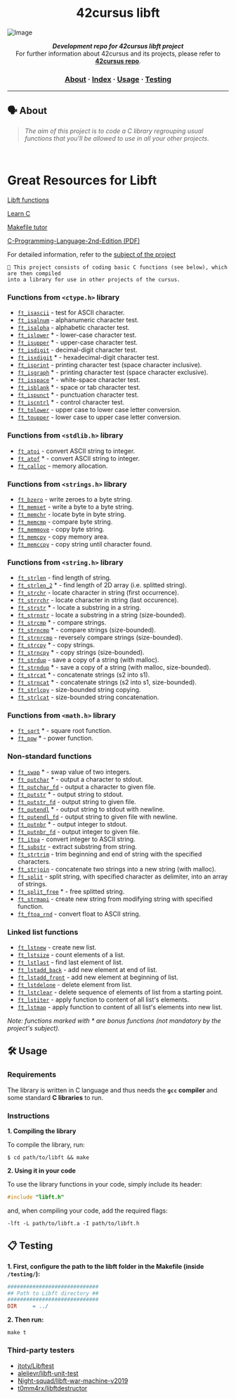 <h1 align="center">
	42cursus libft
</h1>

![Image](https://github.com/MarkosComK/42-Libft/assets/67120870/f96b6b0c-edac-48fc-91f6-eebcc4c5652d)
<p align="center">
	<b><i>Development repo for 42cursus libft project</i></b><br>
	For further information about 42cursus and its projects, please refer to <a href="https://github.com/appinha/42cursus"><b>42cursus repo</b></a>.
</p>


<h3 align="center">
	<a href="#%EF%B8%8F-about">About</a>
	<span> · </span>
	<a href="#-index">Index</a>
	<span> · </span>
	<a href="#%EF%B8%8F-usage">Usage</a>
	<span> · </span>
	<a href="#-testing">Testing</a>
</h3>

---

## 🗣️ About

> _The aim of this project is to code a C library regrouping usual functions that you'll be allowed to use in all your other projects._

<br>

# Great Resources for Libft

[Libft functions](https://www.asidesigned.com/project-libft.html) 

[Learn C](https://www.learn-c.org/)

[Makefile tutor](https://www.cs.colby.edu/maxwell/courses/tutorials/maketutor/)

[C-Programming-Language-2nd-Edition (PDF)](https://github.com/MarkosComK/42-Libft/files/14312769/C-Programming-Language-2nd-Edition.pdf)

For detailed information, refer to the [subject of the project](https://github.com/MarkosComK/42-Libft/files/14319130/00-libft-en.pdf)


	🚀 This project consists of coding basic C functions (see below), which are then compiled
	into a library for use in other projects of the cursus.

### Functions from `<ctype.h>` library

* [`ft_isascii`](libft/sr/is/ft_isascii.c)			- test for ASCII character.
* [`ft_isalnum`](libft/src/is/ft_isalnum.c)			- alphanumeric character test.
* [`ft_isalpha`](libft/src/is/ft_isalpha.c)			- alphabetic character test.
* [`ft_islower`](libft/src/is/ft_islower.c) *	- lower-case character test.
* [`ft_isupper`](libft/src/ft_isupper.c) *	- upper-case character test.
* [`ft_isdigit`](libft/src/is/ft_isdigit.c)			- decimal-digit character test.
* [`ft_isxdigit`](libft/src/is/ft_isxdigit.c) *	- hexadecimal-digit character test.
* [`ft_isprint`](libft/src/is/ft_isprint.c)			- printing character test (space character inclusive).
* [`ft_isgraph`](libft/src/is/ft_isgraph.c) *	- printing character test (space character exclusive).
* [`ft_isspace`](libft/src/is/ft_isspace.c) *	- white-space character test.
* [`ft_isblank`](libft/src/is/ft_isblank.c) *	- space or tab character test.
* [`ft_ispunct`](libft/src/is/ft_ispunct.c) *	- punctuation character test.
* [`ft_iscntrl`](libft/src/is/ft_iscntrl.c) *	- control character test.
* [`ft_tolower`](libft/src/to/ft_tolower.c)			- upper case to lower case letter conversion.
* [`ft_toupper`](libft/src/to/ft_toupper.c)			- lower case to upper case letter conversion.

### Functions from `<stdlib.h>` library

* [`ft_atoi`](libft/src/to/ft_atoi.c)		- convert ASCII string to integer.
* [`ft_atof`](libft/src/to/ft_atof.c) *		- convert ASCII string to integer.
* [`ft_calloc`](libft/src/mem/ft_calloc.c)	- memory allocation.

### Functions from `<strings.h>` library

* [`ft_bzero`](libft/src/mem/ft_bzero.c)		- write zeroes to a byte string.
* [`ft_memset`](libft/src/mem/ft_memset.c)		- write a byte to a byte string.
* [`ft_memchr`](libft/src/mem/ft_memchr.c)		- locate byte in byte string.
* [`ft_memcmp`](libft/src/mem/ft_memcmp.c)		- compare byte string.
* [`ft_memmove`](libft/src/mem/ft_memmove.c)	- copy byte string.
* [`ft_memcpy`](libft/src/mem/ft_memcpy.c)		- copy memory area.
* [`ft_memccpy`](libft/src/mem/ft_memccpy.c)	- copy string until character found.

### Functions from `<string.h>` library

* [`ft_strlen`](libft/src/str/ft_strlen.c)				- find length of string.
* [`ft_strlen_2`](libft/src/str/ft_strlen_2.c) *				- find length of 2D array (i.e. splitted string).
* [`ft_strchr`](libft/src/str/ft_strchr.c)				- locate character in string (first occurrence).
* [`ft_strrchr`](libft/src/str/ft_strrchr.c)			- locate character in string (last occurence).
* [`ft_strstr`](libft/src/str/ft_strstr.c) *		- locate a substring in a string.
* [`ft_strnstr`](libft/src/str/ft_strnstr.c)			- locate a substring in a string (size-bounded).
* [`ft_strcmp`](libft/src/str/ft_strcmp.c) *		- compare strings.
* [`ft_strncmp`](libft/src/str/ft_strncmp.c) *			- compare strings (size-bounded).
* [`ft_strnrcmp`](libft/src/str/ft_strnrcmp.c)			- reversely compare strings (size-bounded).
* [`ft_strcpy`](libft/src/str/ft_strcpy.c) *		- copy strings.
* [`ft_strncpy`](libft/src/str/ft_strncpy.c) *	- copy strings (size-bounded).
* [`ft_strdup`](libft/src/str/ft_strdup.c)				- save a copy of a string (with malloc).
* [`ft_strndup`](libft/src/str/ft_strndup.c) *	- save a copy of a string (with malloc, size-bounded).
* [`ft_strcat`](libft/src/str/ft_strcat.c) *		- concatenate strings (s2 into s1).
* [`ft_strncat`](libft/src/str/ft_strncat.c) *	- concatenate strings (s2 into s1, size-bounded).
* [`ft_strlcpy`](libft/src/str/ft_strlcpy.c)			- size-bounded string copying.
* [`ft_strlcat`](libft/src/str/ft_strlcat.c)			- size-bounded string concatenation.

### Functions from `<math.h>` library

* [`ft_sqrt`](libft/src/math/ft_sqrt.c) *	- square root function.
* [`ft_pow`](libft/src/math/ft_pow.c) *	- power function.

### Non-standard functions

* [`ft_swap`](libft/src/mem/ft_swap.c) *			- swap value of two integers.
* [`ft_putchar`](libft/src/put/ft_putchar.c) *	- output a character to stdout.
* [`ft_putchar_fd`](libft/src/put/ft_putchar_fd.c)		- output a character to given file.
* [`ft_putstr`](libft/src/put/ft_putstr.c) *		- output string to stdout.
* [`ft_putstr_fd`](libft/src/put/ft_putstr_fd.c)		- output string to given file.
* [`ft_putendl`](libft/src/put/ft_putendl.c) *	- output string to stdout with newline.
* [`ft_putendl_fd`](libft/src/put/ft_putendl_fd.c)		- output string to given file with newline.
* [`ft_putnbr`](libft/src/put/ft_putnbr.c) *		- output integer to stdout.
* [`ft_putnbr_fd`](libft/src/put/ft_putnbr_fd.c)		- output integer to given file.
* [`ft_itoa`](libft/src/to/ft_itoa.c)					- convert integer to ASCII string.
* [`ft_substr`](libft/src/str/ft_substr.c)				- extract substring from string.
* [`ft_strtrim`](libft/src/str/ft_strtrim.c)			- trim beginning and end of string with the specified characters.
* [`ft_strjoin`](libft/src/str/ft_strjoin.c)			- concatenate two strings into a new string (with malloc).
* [`ft_split`](libft/src/str/ft_split.c)				- split string, with specified character as delimiter, into an array of strings.
* [`ft_split_free`](libft/src/str/ft_split_free.c) *				- free splitted string.
* [`ft_strmapi`](libft/src/str/ft_strmapi.c)			- create new string from modifying string with specified function.
* [`ft_ftoa_rnd`](libft/src/str/ft_ftoa_rnd.c)			- convert float to ASCII string.

### Linked list functions

* [`ft_lstnew`](libft/srcs/lst/ft_lstnew.c)				- create new list.
* [`ft_lstsize`](libft/srcs/lst/ft_lstsize.c)			- count elements of a list.
* [`ft_lstlast`](libft/srcs/lst/ft_lstlast.c)			- find last element of list.
* [`ft_lstadd_back`](libft/srcs/lst/ft_lstadd_back.c)	- add new element at end of list.
* [`ft_lstadd_front`](libft/srcs/lst/ft_lstadd_front.c)	- add new element at beginning of list.
* [`ft_lstdelone`](libft/srcs/lst/ft_lstdelone.c)		- delete element from list.
* [`ft_lstclear`](libft/srcs/lst/ft_lstclear.c)			- delete sequence of elements of list from a starting point.
* [`ft_lstiter`](libft/srcs/lst/ft_lstiter.c)			- apply function to content of all list's elements.
* [`ft_lstmap`](libft/srcs/lst/ft_lstmap.c)				- apply function to content of all list's elements into new list.

_Note: functions marked with * are bonus functions (not mandatory by the project's subject)._


## 🛠️ Usage

### Requirements

The library is written in C language and thus needs the **`gcc` compiler** and some standard **C libraries** to run.

### Instructions

**1. Compiling the library**

To compile the library, run:

```shell
$ cd path/to/libft && make
```

**2. Using it in your code**

To use the library functions in your code, simply include its header:

```C
#include "libft.h"
```

and, when compiling your code, add the required flags:

```shell
-lft -L path/to/libft.a -I path/to/libft.h
```

## 📋 Testing

**1. First, configure the path to the libft folder in the Makefile (inside `/testing/`):**

```Makefile
#############################
## Path to Libft directory ##
#############################
DIR		= ../
```

**2. Then run:**

```shell
make t
```

### Third-party testers

* [jtoty/Libftest](https://github.com/jtoty/Libftest)
* [alelievr/libft-unit-test](https://github.com/alelievr/libft-unit-test)
* [Night-squad/libft-war-machine-v2019](https://github.com/Night-squad/libft-war-machine-v2019)
* [t0mm4rx/libftdestructor](https://github.com/t0mm4rx/libftdestructor)
